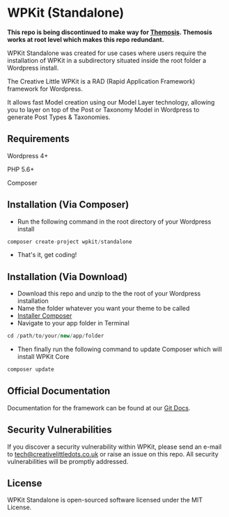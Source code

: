 # WPKit (Standalone)

**This repo is being discontinued to make way for [Themosis](http://framework.themosis.com/). Themosis works at root level which makes this repo redundant.** 

WPKit Standalone was created for use cases where users require the installation of WPKit in a subdirectory situated inside the root folder a Wordpress install.

The Creative Little WPKit is a RAD (Rapid Application Framework) framework for Wordpress.

It allows fast Model creation using our Model Layer technology, allowing you to layer on top of the Post or Taxonomy Model in Wordpress to generate Post Types & Taxonomies.

## Requirements

Wordpress 4+

PHP 5.6+

Composer

## Installation (Via Composer)

  * Run the following command in the root directory of your Wordpress install
  
  ```php
  composer create-project wpkit/standalone
  ```
  
  * That's it, get coding!
  
## Installation (Via Download)

  * Download this repo and unzip to the the root of your Wordpress installation
  * Name the folder whatever you want your theme to be called  
  * [Installer Composer](https://getcomposer.org/download/)
  * Navigate to your app folder in Terminal
  
  ```php
  cd /path/to/your/new/app/folder
  ```
  
  * Then finally run the following command to update Composer which will install WPKit Core
  
  ```php
  composer update
  ```

## Official Documentation

Documentation for the framework can be found at our [Git Docs](http://creativelittledots.github.io/WP-Kit/).

## Security Vulnerabilities

If you discover a security vulnerability within WPKit, please send an e-mail to tech@creativelittledots.co.uk or raise an issue on this repo. All security vulnerabilities will be promptly addressed.

## License

WPKit Standalone is open-sourced software licensed under the MIT License.
